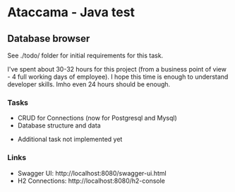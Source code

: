 # Ataccama - Java test

## Database browser
See ./todo/ folder for initial requirements for this task.

I've spent about 30-32 hours for this project (from a business point of view - 4 full working days of employee).
I hope this time is enough to understand developer skills. Imho even 24 hours should be enough.

### Tasks
+ CRUD for Connections (now for Postgresql and Mysql)
+ Database structure and data 
- Additional task not implemented yet

### Links
- Swagger UI: http://localhost:8080/swagger-ui.html
- H2 Connections: http://localhost:8080/h2-console
